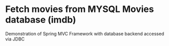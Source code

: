 # Fetch movies from MYSQL Movies database (imdb) 
Demonstration of Spring MVC Framework with database backend accessed via JDBC
